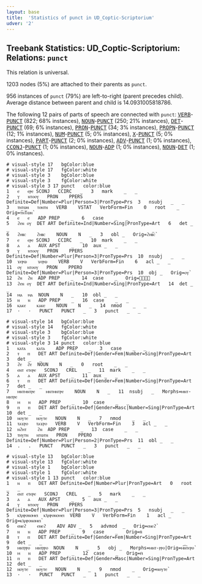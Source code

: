 ```yaml
---
layout: base
title:  'Statistics of punct in UD_Coptic-Scriptorium'
udver: '2'
---
```


## Treebank Statistics: UD_Coptic-Scriptorium: Relations: `punct`

This relation is universal.

1203 nodes (5%) are attached to their parents as `punct`.

956 instances of `punct` (79%) are left-to-right (parent precedes child).
Average distance between parent and child is 14.0931005818786.

The following 12 pairs of parts of speech are connected with `punct`: <tt><a href="cop_scriptorium-pos-VERB.html">VERB</a></tt>-<tt><a href="cop_scriptorium-pos-PUNCT.html">PUNCT</a></tt> (822; 68% instances), <tt><a href="cop_scriptorium-pos-NOUN.html">NOUN</a></tt>-<tt><a href="cop_scriptorium-pos-PUNCT.html">PUNCT</a></tt> (250; 21% instances), <tt><a href="cop_scriptorium-pos-DET.html">DET</a></tt>-<tt><a href="cop_scriptorium-pos-PUNCT.html">PUNCT</a></tt> (69; 6% instances), <tt><a href="cop_scriptorium-pos-PRON.html">PRON</a></tt>-<tt><a href="cop_scriptorium-pos-PUNCT.html">PUNCT</a></tt> (34; 3% instances), <tt><a href="cop_scriptorium-pos-PROPN.html">PROPN</a></tt>-<tt><a href="cop_scriptorium-pos-PUNCT.html">PUNCT</a></tt> (12; 1% instances), <tt><a href="cop_scriptorium-pos-NUM.html">NUM</a></tt>-<tt><a href="cop_scriptorium-pos-PUNCT.html">PUNCT</a></tt> (5; 0% instances), <tt><a href="cop_scriptorium-pos-X.html">X</a></tt>-<tt><a href="cop_scriptorium-pos-PUNCT.html">PUNCT</a></tt> (5; 0% instances), <tt><a href="cop_scriptorium-pos-PART.html">PART</a></tt>-<tt><a href="cop_scriptorium-pos-PUNCT.html">PUNCT</a></tt> (2; 0% instances), <tt><a href="cop_scriptorium-pos-ADV.html">ADV</a></tt>-<tt><a href="cop_scriptorium-pos-PUNCT.html">PUNCT</a></tt> (1; 0% instances), <tt><a href="cop_scriptorium-pos-CCONJ.html">CCONJ</a></tt>-<tt><a href="cop_scriptorium-pos-PUNCT.html">PUNCT</a></tt> (1; 0% instances), <tt><a href="cop_scriptorium-pos-NOUN.html">NOUN</a></tt>-<tt><a href="cop_scriptorium-pos-ADP.html">ADP</a></tt> (1; 0% instances), <tt><a href="cop_scriptorium-pos-NOUN.html">NOUN</a></tt>-<tt><a href="cop_scriptorium-pos-DET.html">DET</a></tt> (1; 0% instances).


~~~ conllu
# visual-style 17	bgColor:blue
# visual-style 17	fgColor:white
# visual-style 3	bgColor:blue
# visual-style 3	fgColor:white
# visual-style 3 17 punct	color:blue
1	ⲉ	ⲉⲣⲉ	SCONJ	CCIRC	_	3	mark	_	_
2	ⲩ	ⲛⲧⲟⲟⲩ	PRON	PPERS	Definite=Def|Number=Plur|Person=3|PronType=Prs	3	nsubj	_	_
3	ⲧⲛⲧⲱⲛ	ⲧⲟⲛⲧⲛ	VERB	VSTAT	VerbForm=Fin	0	root	_	Orig=ⲧ︤ⲛ︥Ⲧⲱⲛ`
4	ⲉ	ⲉ	ADP	PREP	_	6	case	_	_
5	ϩⲉⲛ	ⲟⲩ	DET	ART	Definite=Ind|Number=Sing|PronType=Art	6	det	_	_
6	ϩⲏⲃⲥ	ϩⲏⲃⲥ	NOUN	N	_	3	obl	_	Orig=ϩⲏⲃ︤ⲥ︥`
7	ⲉ	ⲉⲣⲉ	SCONJ	CCIRC	_	10	mark	_	_
8	ⲁ	ⲁ	AUX	APST	_	10	aux	_	_
9	ⲩ	ⲛⲧⲟⲟⲩ	PRON	PPERS	Definite=Def|Number=Plur|Person=3|PronType=Prs	10	nsubj	_	_
10	ϫⲉⲣⲱ	ϫⲉⲣⲱ	VERB	V	VerbForm=Fin	6	acl	_	_
11	ⲟⲩ	ⲛⲧⲟⲟⲩ	PRON	PPERO	Definite=Def|Number=Plur|Person=3|PronType=Prs	10	obj	_	Orig=ⲟⲩ`
12	ϩⲛ	ϩⲛ	ADP	PREP	_	14	case	_	Orig=ϩ︤ⲛ︥
13	ϩⲉⲛ	ⲟⲩ	DET	ART	Definite=Ind|Number=Sing|PronType=Art	14	det	_	_
14	ⲙⲁ	ⲙⲁ	NOUN	N	_	10	obl	_	_
15	ⲛ	ⲛ	ADP	PREP	_	16	case	_	_
16	ⲕⲁⲕⲉ	ⲕⲁⲕⲉ	NOUN	N	_	14	nmod	_	_
17	·	·	PUNCT	PUNCT	_	3	punct	_	_

~~~


~~~ conllu
# visual-style 14	bgColor:blue
# visual-style 14	fgColor:white
# visual-style 3	bgColor:blue
# visual-style 3	fgColor:white
# visual-style 3 14 punct	color:blue
1	ⲕⲁⲧⲁ	ⲕⲁⲧⲁ	ADP	PREP	_	3	case	_	_
2	ⲧ	ⲡ	DET	ART	Definite=Def|Gender=Fem|Number=Sing|PronType=Art	3	det	_	_
3	ϩⲉ	ϩⲉ	NOUN	N	_	0	root	_	_
4	ⲉⲛⲧ	ⲉⲧⲉⲣⲉ	SCONJ	CREL	_	11	mark	_	_
5	ⲁ	ⲁ	AUX	APST	_	11	aux	_	_
6	ⲧ	ⲡ	DET	ART	Definite=Def|Gender=Fem|Number=Sing|PronType=Art	7	det	_	_
7	ⲙⲛⲧⲙⲛⲧⲣⲉ	ⲙⲛⲧⲙⲛⲧⲣⲉ	NOUN	N	_	11	nsubj	_	Morphs=ⲙⲛⲧ-ⲙⲛⲧⲣⲉ
8	ⲙ	ⲛ	ADP	PREP	_	10	case	_	_
9	ⲡ	ⲡ	DET	ART	Definite=Def|Gender=Masc|Number=Sing|PronType=Art	10	det	_	_
10	ⲛⲟⲩⲧⲉ	ⲛⲟⲩⲧⲉ	NOUN	N	_	7	nmod	_	_
11	ⲧⲁϫⲣⲟ	ⲧⲁϫⲣⲟ	VERB	V	VerbForm=Fin	3	acl	_	_
12	ⲛϩⲏⲧ	ϩⲛ	ADP	PREP	_	13	case	_	_
13	ⲧⲏⲩⲧⲛ	ⲛⲧⲱⲧⲛ	PRON	PPERO	Definite=Def|Number=Plur|Person=2|PronType=Prs	11	obl	_	_
14	.	.	PUNCT	PUNCT	_	3	punct	_	_

~~~


~~~ conllu
# visual-style 13	bgColor:blue
# visual-style 13	fgColor:white
# visual-style 1	bgColor:blue
# visual-style 1	fgColor:white
# visual-style 1 13 punct	color:blue
1	ⲛ	ⲡ	DET	ART	Definite=Def|Number=Plur|PronType=Art	0	root	_	_
2	ⲉⲛⲧ	ⲉⲧⲉⲣⲉ	SCONJ	CREL	_	5	mark	_	_
3	ⲁ	ⲁ	AUX	APST	_	5	aux	_	_
4	ⲩ	ⲛⲧⲟⲟⲩ	PRON	PPERS	Definite=Def|Number=Plur|Person=3|PronType=Prs	5	nsubj	_	_
5	ⲕⲗⲏⲣⲟⲛⲟⲙⲉⲓ	ⲕⲗⲏⲣⲟⲛⲟⲙⲉⲓ	VERB	V	VerbForm=Fin	1	acl	_	Orig=ⲕⲗⲏⲣⲟⲛⲟⲙⲉⲓ`
6	ⲉⲛⲉϩ	ⲉⲛⲉϩ	ADV	ADV	_	5	advmod	_	Orig=ⲉⲛⲉϩ`
7	ⲛ	ⲛ	ADP	PREP	_	9	case	_	Orig=ⲛ̄
8	ⲧ	ⲡ	DET	ART	Definite=Def|Gender=Fem|Number=Sing|PronType=Art	9	det	_	_
9	ⲙⲛⲧⲣⲣⲟ	ⲙⲛⲧⲣⲣⲟ	NOUN	N	_	5	obj	_	Morphs=ⲙⲛⲧ-ⲣⲣⲟ|Orig=ⲙ︤ⲛ︦ⲧ︥ⲉⲣⲟ`
10	ⲙ	ⲛ	ADP	PREP	_	12	case	_	Orig=ⲙ̄
11	ⲡ	ⲡ	DET	ART	Definite=Def|Gender=Masc|Number=Sing|PronType=Art	12	det	_	_
12	ⲛⲟⲩⲧⲉ	ⲛⲟⲩⲧⲉ	NOUN	N	_	9	nmod	_	Orig=ⲛⲟⲩⲧⲉ`
13	·	·	PUNCT	PUNCT	_	1	punct	_	_

~~~



